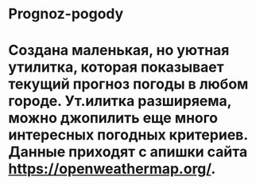 # Prognoz-pogody

# Создана маленькая, но уютная утилитка, которая показывает текущий прогноз погоды в любом городе. Ут.илитка разширяема, можно джопилить еще много интересных погодных критериев. Данные приходят с апишки сайта https://openweathermap.org/. 

